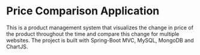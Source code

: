 # Price Comparison Application
This is a product management system that visualizes the change in price of the product throughout the time and compare this change for multiple websites. The project is built with Spring-Boot MVC, MySQL, MongoDB and ChartJS. 
